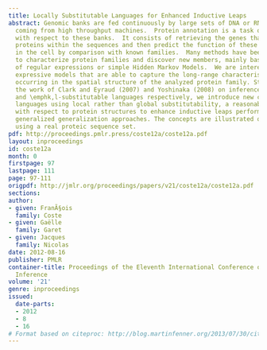 ```yaml
---
title: Locally Substitutable Languages for Enhanced Inductive Leaps
abstract: Genomic banks are fed continuously by large sets of DNA or RNA sequences
  coming from high throughput machines.  Protein annotation is a task of first importance
  with respect to these banks.  It consists of retrieving the genes that code for
  proteins within the sequences and then predict the function of these new proteins
  in the cell by comparison with known families.  Many methods have been designed
  to characterize protein families and discover new members, mainly based on subsets
  of regular expressions or simple Hidden Markov Models.  We are interested in more
  expressive models that are able to capture the long-range characteristic interactions
  occurring in the spatial structure of the analyzed protein family. Starting from
  the work of Clark and Eyraud (2007) and Yoshinaka (2008) on inference of substitutable
  and \emphk,l-substitutable languages respectively, we introduce new classes of substitutable
  languages using local rather than global substitutability, a reasonable assumption
  with respect to protein structures to enhance inductive leaps performed by least
  generalized generalization approaches. The concepts are illustrated on a first experiment
  using a real proteic sequence set.
pdf: http://proceedings.pmlr.press/coste12a/coste12a.pdf
layout: inproceedings
id: coste12a
month: 0
firstpage: 97
lastpage: 111
page: 97-111
origpdf: http://jmlr.org/proceedings/papers/v21/coste12a/coste12a.pdf
sections: 
author:
- given: FranÃ§ois
  family: Coste
- given: Gaëlle
  family: Garet
- given: Jacques
  family: Nicolas
date: 2012-08-16
publisher: PMLR
container-title: Proceedings of the Eleventh International Conference on Grammatical
  Inference
volume: '21'
genre: inproceedings
issued:
  date-parts:
  - 2012
  - 8
  - 16
# Format based on citeproc: http://blog.martinfenner.org/2013/07/30/citeproc-yaml-for-bibliographies/
---
```

